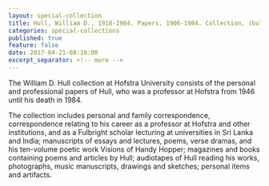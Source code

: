 ```yaml
---
layout: special-collection
title: Hull, William D., 1918-1984. Papers, 1906-1984. Collection, (bulk dates 1935-1979). 12.5 cubic ft.
categories: special-collections
published: true
feature: false
date: 2017-04-21-08:10:00
excerpt_separator: <!-- more -->
---
```

The William D. Hull collection at Hofstra University consists of the personal and professional papers of Hull, who was a professor at Hofstra from 1946 until his death in 1984.
<!-- more -->

The collection includes personal and family correspondence, correspondence relating to his career as a professor at Hofstra and other institutions, and as a Fulbright scholar lecturing at universities in Sri Lanka and India; manuscripts of essays and lectures, poems, verse dramas, and his ten-volume poetic work Visions of Handy Hopper; magazines and books containing poems and articles by Hull; audiotapes of Hull reading his works, photographs, music manuscripts, drawings and sketches; personal items and artifacts.
<!-- more -->

